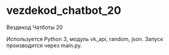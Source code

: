 # vezdekod_chatbot_20
Вездекод Чатботы 20

Используется Python 3, модуль vk_api, random, json. Запуск производится через main.py.
